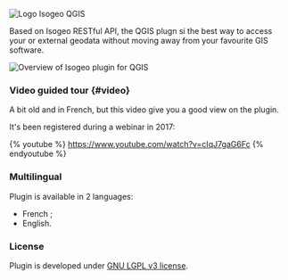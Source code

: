 ![Logo Isogeo QGIS](../assets/logo_IsoQGIS.png)

Based on Isogeo RESTful API, the QGIS plugn si the best way to access your or external geodata without moving away from your favourite GIS software.

![Overview of Isogeo plugin for QGIS](/assets/ui_tabs_main_add_service_wms_en.png)

### Video guided tour {#video}

A bit old and in French, but this video give you a good view on the plugin.

It's been registered during a webinar in 2017:

{% youtube %}
https://www.youtube.com/watch?v=cIqJ7gaG6Fc
{% endyoutube %}

### Multilingual

Plugin is available in 2 languages:

* French ;
* English.

### License

Plugin is developed under [GNU LGPL v3 license](https://github.com/isogeo/isogeo-plugin-qgis/blob/master/LICENSE).
